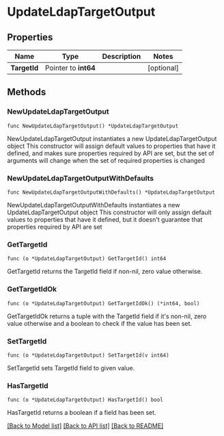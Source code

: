 # UpdateLdapTargetOutput

## Properties

Name | Type | Description | Notes
------------ | ------------- | ------------- | -------------
**TargetId** | Pointer to **int64** |  | [optional] 

## Methods

### NewUpdateLdapTargetOutput

`func NewUpdateLdapTargetOutput() *UpdateLdapTargetOutput`

NewUpdateLdapTargetOutput instantiates a new UpdateLdapTargetOutput object
This constructor will assign default values to properties that have it defined,
and makes sure properties required by API are set, but the set of arguments
will change when the set of required properties is changed

### NewUpdateLdapTargetOutputWithDefaults

`func NewUpdateLdapTargetOutputWithDefaults() *UpdateLdapTargetOutput`

NewUpdateLdapTargetOutputWithDefaults instantiates a new UpdateLdapTargetOutput object
This constructor will only assign default values to properties that have it defined,
but it doesn't guarantee that properties required by API are set

### GetTargetId

`func (o *UpdateLdapTargetOutput) GetTargetId() int64`

GetTargetId returns the TargetId field if non-nil, zero value otherwise.

### GetTargetIdOk

`func (o *UpdateLdapTargetOutput) GetTargetIdOk() (*int64, bool)`

GetTargetIdOk returns a tuple with the TargetId field if it's non-nil, zero value otherwise
and a boolean to check if the value has been set.

### SetTargetId

`func (o *UpdateLdapTargetOutput) SetTargetId(v int64)`

SetTargetId sets TargetId field to given value.

### HasTargetId

`func (o *UpdateLdapTargetOutput) HasTargetId() bool`

HasTargetId returns a boolean if a field has been set.


[[Back to Model list]](../README.md#documentation-for-models) [[Back to API list]](../README.md#documentation-for-api-endpoints) [[Back to README]](../README.md)



